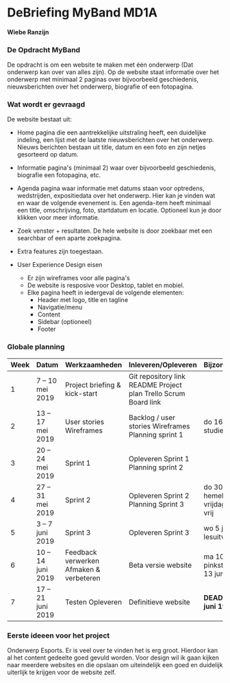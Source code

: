 # DeBriefing MyBand MD1A
#### Wiebe Ranzijn


### De Opdracht MyBand

De opdracht is om een website te maken met één onderwerp (Dat onderwerp kan over van alles zijn). 
Op de website staat informatie over het onderwerp met minimaal 2 paginas over bijvoorbeeld geschiedenis, nieuwsberichten over het onderwerp, biografie of een fotopagina.


### Wat wordt er gevraagd

De website bestaat uit:

- Home pagina die een aantrekkelijke uitstraling heeft, een duidelijke indeling, een lijst met de laatste nieuwsberichten over het        onderwerp. Nieuws berichten bestaan uit title, datum en een foto en zijn netjes gesorteerd op datum.

- Informatie pagina's (minimaal 2) waar over bijvoorbeeld geschiedenis, biografie een fotopagina, etc.

- Agenda pagina waar informatie met datums staan voor optredens, wedstrijden, expositiedata over het onderwerp. Hier kan je vinden wat en waar de volgende evenement is. Een agenda-item heeft minimaal een title, omschrijving, foto, startdatum en locatie. Optioneel kun je door klikken voor meer informatie. 

- Zoek venster + resultaten. De hele website is door zoekbaar met een searchbar of een aparte zoekpagina.

- Extra features zijn toegestaan.

- User Experience Design eisen
  - Er zijn wireframes voor alle pagina's
  - De website is resposive voor Desktop, tablet en mobiel.
  - Elke pagina heeft in iedergeval de volgende elementen:
    - Header met logo, title en tagline
    - Navigatie/menu
    - Content
    - Sidebar (optioneel) 
    - Footer
    

### Globale planning
| Week | Datum | Werkzaamheden | Inleveren/Opleveren | Bijzonderheden |
| ----- | --------- | -------------- | ---------------| --------------- |
| 1 | 7 – 10 mei 2019 | Project briefing & kick-start | Git repository link README Project plan Trello Scrum Board link | |
| 2 | 13 – 17 mei 2019 | User stories Wireframes | Backlog / user stories Wireframes Planning sprint 1 | do 16 mei: studiedag |
| 3 | 20 – 24 mei 2019 | Sprint 1 | Opleveren Sprint 1 Planning sprint 2 | |
| 4 | 27 – 31 mei 2019 | Sprint 2 | Opleveren Sprint 2 Planning Sprint 3 | do 30 mei: hemelvaart vrijdag 31 mei vrij |
| 5 | 3 – 7 juni 2019 | Sprint 3 | Opleveren Sprint 3 | wo 5 juni lesuitval |
| 6 | 10 – 14 juni 2019 | Feedback verwerken Afmaken & verbeteren | Beta versie website | ma 10 juni pinksteren do 13 juni: lesuitval |
| 7 | 17 – 21 juni 2019 | Testen Opleveren | Definitieve website | **DEADLINE: 21 juni 19:00** |


### Eerste ideeen voor het project
Onderwerp Esports. Er is veel over te vinden het is erg groot. Hierdoor kan al het content gedeelte goed gevuld worden. 
Voor design wil ik gaan kijken naar meerdere websites en die opslaan 
om uiteindelijk een goed en duidelijk uiterlijk te krijgen voor de website zelf.
